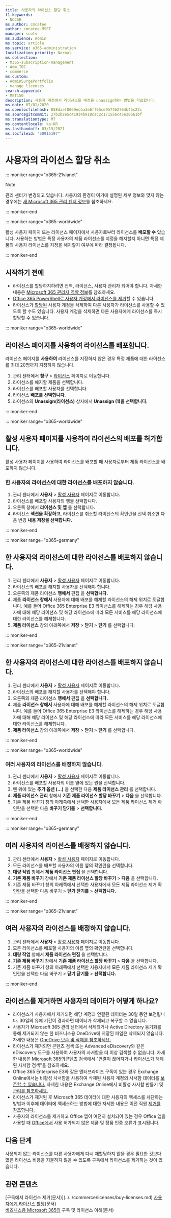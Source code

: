 ```yaml
---
title: 사용자의 라이선스 할당 취소
f1.keywords:
- NOCSH
ms.author: cmcatee
author: cmcatee-MSFT
manager: scotv
ms.audience: Admin
ms.topic: article
ms.service: o365-administration
localization_priority: Normal
ms.collection:
- M365-subscription-management
- Adm_TOC
- commerce
ms.custom:
- AdminSurgePortfolio
- manage_licenses
search.appverid:
- MET150
description: 사용자 계정에서 라이선스를 배정을 unassign하는 방법을 학습합니다.
ms.date: 07/01/2020
ms.openlocfilehash: 858daaf0069ecba3e6ff65ce957462764b45c22c
ms.sourcegitcommit: 27b2b2e5c41934b918cac2c171556c45e36661bf
ms.translationtype: MT
ms.contentlocale: ko-KR
ms.lasthandoff: 03/19/2021
ms.locfileid: "50915197"
---
```

# <a name="unassign-licenses-from-users"></a>사용자의 라이선스 할당 취소

::: moniker range="o365-21vianet"

> [!NOTE]
> 관리 센터가 변경되고 있습니다. 사용자의 환경이 여기에 설명된 세부 정보와 맞지 않는 경우에는 [새 Microsoft 365 관리 센터 정보](../microsoft-365-admin-center-preview.md?preserve-view=true&view=o365-21vianet)를 참조하세요.

::: moniker-end

::: moniker range="o365-worldwide"

활성 사용자 페이지 또는 라이선스 페이지에서 사용자로부터  라이선스를 **배포할 수** 있습니다. 사용하는 방법은 특정 사용자의 제품 라이선스를 지정을 해지할지 아니면 특정 제품의 사용자 라이선스를 지정을 해지할지 여부에 따라 결정됩니다.

::: moniker-end

## <a name="before-you-begin"></a>시작하기 전에

- 라이선스를 할당하지하려면 전역, 라이선스, 사용자 관리자 되어야 합니다. 자세한 내용은 [Microsoft 365 관리자 역할 정보](../add-users/about-admin-roles.md)를 참조하세요.
- [Office 365 PowerShell로 사용자 계정에서 라이선스를 제거](../../enterprise/remove-licenses-from-user-accounts-with-microsoft-365-powershell.md)할 수 있습니다.
- 라이선스가 [할당된](../add-users/delete-a-user.md) 사용자 계정을 삭제하여 다른 사용자가 라이선스를 사용할 수 있도록 할 수도 있습니다. 사용자 계정을 삭제하면 다른 사용자에게 라이선스를 즉시 할당할 수 있습니다.

::: moniker range="o365-worldwide"

## <a name="use-the-licenses-page-to-unassign-licenses"></a>라이선스 페이지를 사용하여 라이선스를 배포합니다.

라이선스 페이지를 **사용하여** 라이선스를 지정하지 않은 경우 특정 제품에 대한 라이선스를 최대 20명까지 지정하지 않습니다.

1. 관리 센터에서 **청구** > <a href="https://go.microsoft.com/fwlink/p/?linkid=842264" target="_blank">라이선스</a> 페이지로 이동합니다.
2. 라이선스를 해지할 제품을 선택합니다.
3. 라이선스를 배포할 사용자를 선택합니다.
4. 라이선스 **배포를 선택합니다.**
5. 라이선스의 **Unassign(라이선스)** 상자에서 **Unassign (1)을 선택합니다.**

::: moniker-end

::: moniker range="o365-worldwide"

## <a name="use-the-active-users-page-to-unassign-licenses"></a>활성 사용자 페이지를 사용하여 라이선스의 배포를 허가합니다.

활성 사용자  페이지를 사용하여 라이선스를 배포할 때 사용자로부터 제품 라이선스를 배포하지 않습니다.

### <a name="unassign-licenses-from-one-user"></a>한 사용자의 라이선스에 대한 라이선스를 배포하지 않습니다.
  
1. 관리 센터에서 **사용자** \> <a href="https://go.microsoft.com/fwlink/p/?linkid=834822" target="_blank">활성 사용자</a> 페이지로 이동합니다.
2. 라이선스를 배포할 사용자의 행을 선택합니다.
3. 오른쪽 창에서 **라이선스 및 앱** 를 선택합니다.
4. 라이선스 **섹션을 확장하고,** 라이선스를 취소할 라이선스의 확인란을 선택 취소한 다음 변경 **내용 저장을 선택합니다.**

::: moniker-end

::: moniker range="o365-germany"

## <a name="unassign-licenses-from-one-user"></a>한 사용자의 라이선스에 대한 라이선스를 배포하지 않습니다.

1. 관리 센터에서 **사용자** \> <a href="https://go.microsoft.com/fwlink/p/?linkid=847686" target="_blank">활성 사용자</a> 페이지로 이동합니다.
2. 라이선스의 배포를 해지할 사용자를 선택해야 합니다.
3. 오른쪽의 제품 라이선스 **행에서** 편집 을 **선택합니다.**
4. 제품 **라이선스 창에서** 사용자에 대해 배포를  해제할 라이선스의 해제 위치로 토글합니다. 예를 들어 Office 365 Enterprise E3 라이선스를 해제하는 경우 해당 사용자에 대해 해당 라이선스 및 해당 라이선스에 따라 모든 서비스를 해당 라이선스에 대한 라이선스를 해제합니다.
5. **제품 라이선스** 창의 아래쪽에서 **저장** \> **닫기** \> **닫기** 를 선택합니다.

::: moniker-end

::: moniker range="o365-21vianet"

## <a name="unassign-licenses-from-one-user"></a>한 사용자의 라이선스에 대한 라이선스를 배포하지 않습니다.

1. 관리 센터에서 **사용자** \> <a href="https://go.microsoft.com/fwlink/p/?linkid=850628" target="_blank">활성 사용자</a> 페이지로 이동합니다.
2. 라이선스의 배포를 해지할 사용자를 선택해야 합니다.
3. 오른쪽의 제품 라이선스 **행에서** 편집 을 **선택합니다.**
4. 제품 **라이선스 창에서** 사용자에 대해 배포를  해제할 라이선스의 해제 위치로 토글합니다. 예를 들어 Office 365 Enterprise E3 라이선스를 해제하는 경우 해당 사용자에 대해 해당 라이선스 및 해당 라이선스에 따라 모든 서비스를 해당 라이선스에 대한 라이선스를 해제합니다.
5. **제품 라이선스** 창의 아래쪽에서 **저장** \> **닫기** \> **닫기** 를 선택합니다.

::: moniker-end

::: moniker range="o365-worldwide"
###  <a name="unassign-licenses-from-multiple-users"></a>여러 사용자의 라이선스를 배정하지 않습니다.

1. 관리 센터에서 **사용자** \> <a href="https://go.microsoft.com/fwlink/p/?linkid=834822" target="_blank">활성 사용자</a> 페이지로 이동합니다.
2. 라이선스를 배포할 사용자의 이름 옆에 있는 원을 선택합니다.
3. 맨 위에 있는 **추가 옵션 (...)** 을 선택한 다음 **제품 라이선스 관리** 를 선택합니다.
4. **제품 라이선스 관리** 창에서 **기존 제품 라이선스 할당 바꾸기** \> **다음** 을 선택합니다.
5. 기존 제품 바꾸기 창의 아래쪽에서  선택한 사용자에서 모든 제품 라이선스 제거 확인란을 선택한 다음 **바꾸기 닫기를**  \> **선택합니다.**

::: moniker-end

::: moniker range="o365-germany"

##  <a name="unassign-licenses-from-multiple-users"></a>여러 사용자의 라이선스를 배정하지 않습니다.

1. 관리 센터에서 **사용자** \> <a href="https://go.microsoft.com/fwlink/p/?linkid=847686" target="_blank">활성 사용자</a> 페이지로 이동합니다.
2. 모든 라이선스를 배포할 사용자의 이름 옆의 확인란을 선택합니다.
3. **대량 작업** 창에서 **제품 라이선스 편집** 을 선택합니다.
4. **기존 제품 바꾸기** 창에서 **기존 제품 라이선스 할당 바꾸기** \> **다음** 을 선택합니다.
5. 기존 제품 바꾸기 창의 아래쪽에서  선택한 사용자에서 모든 제품 라이선스 제거 확인란을 선택한 다음 바꾸기   \> **닫기 닫기를** \> **선택합니다.**

::: moniker-end

::: moniker range="o365-21vianet"

##  <a name="unassign-licenses-from-multiple-users"></a>여러 사용자의 라이선스를 배정하지 않습니다.
  
1. 관리 센터에서 **사용자** \> <a href="https://go.microsoft.com/fwlink/p/?linkid=850628" target="_blank">활성 사용자</a> 페이지로 이동합니다.
2. 모든 라이선스를 배포할 사용자의 이름 옆의 확인란을 선택합니다.
3. **대량 작업** 창에서 **제품 라이선스 편집** 을 선택합니다.
4. **기존 제품 바꾸기** 창에서 **기존 제품 라이선스 할당 바꾸기** \> **다음** 을 선택합니다.
5. 기존 제품 바꾸기 창의 아래쪽에서  선택한 사용자에서 모든 제품 라이선스 제거 확인란을 선택한 다음 바꾸기   \> **닫기 닫기를** \> **선택합니다.**

::: moniker-end

## <a name="what-happens-to-a-users-data-when-you-remove-their-license"></a>라이선스를 제거하면 사용자의 데이터가 어떻게 하나요?

- 라이선스가 사용자에서 제거되면 해당 계정과 연결된 데이터는 30일 동안 보전됩니다. 30일의 유예 기간이 경과하면 데이터가 삭제되고 복구할 수 없습니다.
- 사용자가 Microsoft 365 관리 센터에서 삭제되거나 Active Directory 동기화를 통해 제거되지 않는 한 비즈니스용 OneDrive에 저장된 파일은 삭제되지 않습니다. 자세한 내용은 [OneDrive 보존 및 삭제를 참조하세요.](/onedrive/retention-and-deletion)
- 라이선스가 제거되면 콘텐츠 검색 또는 Advanced eDiscovery와 같은 eDiscovery 도구를 사용하여 사용자의 사서함을 더 이상 검색할 수 없습니다. 자세한 내용은 [Microsoft 365의](../../compliance/content-search.md#searching-disconnected-or-de-licensed-mailboxes)콘텐츠 검색에서 "연결이 끊어지거나 라이선스가 해제된 사서함 검색"을 참조하세요.
- Office 365 Enterprise E3와 같은 엔터프라이즈 구독이 있는 경우 Exchange Online에서는 비활성 사서함을 사용하여 삭제된 사용자 계정의 사서함 데이터를 [보존할 수 있습니다.](../../compliance/inactive-mailboxes-in-office-365.md) 자세한 내용은 Exchange Online에서 비활성 사서함 만들기 및 [관리를 참조하세요.](../../compliance/create-and-manage-inactive-mailboxes.md)
- 라이선스가 제거된 후 Microsoft 365 데이터에 대한 사용자의 액세스를 차단하는 방법과 이후에 데이터에 액세스하는 방법에 대한 자세한 내용은 이전 직원 [제거를 참조합니다.](../add-users/remove-former-employee.md)
- 사용자의 라이선스를 제거하고 Office 앱이 여전히 설치되어 있는 경우 Office 앱을 사용할 때 [Office에서](https://support.microsoft.com/office/0d23d3c0-c19c-4b2f-9845-5344fedc4380) 사용 허가되지 않은 제품 및 정품 인증 오류가 표시됩니다.

## <a name="next-steps"></a>다음 단계

사용되지 않는 라이선스를 [](../../managed-desktop/get-started/assign-licenses.md)다른 사용자에게 다시 재할당하지 않을 경우 [](../../commerce/licenses/buy-licenses.md) 필요한 것보다 많은 라이선스 비용을 지불하지 않을 수 있도록 구독에서 라이선스를 제거하는 것이 있습니다.

## <a name="related-content"></a>관련 콘텐츠

[구독에서 라이선스 제거(문서)\](../../commerce/licenses/buy-licenses.md)
[사용자에게 라이선스 할당](assign-licenses-to-users.md)(문서)\
[비즈니스용 Microsoft 365의](../../commerce/licenses/subscriptions-and-licenses.md) 구독 및 라이선스 이해(문서)